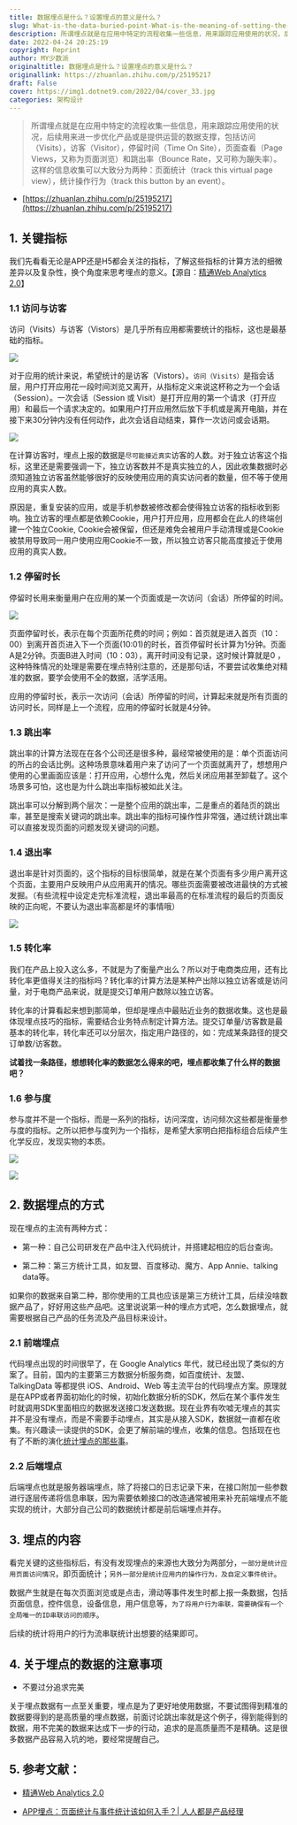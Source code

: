 ```yaml
---
title: 数据埋点是什么？设置埋点的意义是什么？
slug: What-is-the-data-buried-point-What-is-the-meaning-of-setting-the-buried-point
description: 所谓埋点就是在应用中特定的流程收集一些信息，用来跟踪应用使用的状况，后续用来进一步优化产品或是提供运营的数据支撑
date: 2022-04-24 20:25:19
copyright: Reprint
author: MY少数派
originaltitle: 数据埋点是什么？设置埋点的意义是什么？
originallink: https://zhuanlan.zhihu.com/p/25195217
draft: False
cover: https://img1.dotnet9.com/2022/04/cover_33.jpg
categories: 架构设计
---
```


>所谓埋点就是在应用中特定的流程收集一些信息，用来跟踪应用使用的状况，后续用来进一步优化产品或是提供运营的数据支撑，包括访问（Visits），访客（Visitor），停留时间（Time On Site），页面查看（Page Views，又称为页面浏览）和跳出率（Bounce Rate，又可称为蹦失率）。这样的信息收集可以大致分为两种：页面统计（track this virtual page view），统计操作行为（track this button by an event）。

- [https://zhuanlan.zhihu.com/p/25195217](https://zhuanlan.zhihu.com/p/25195217)

## 1. 关键指标

我们先看看无论是APP还是H5都会关注的指标，了解这些指标的计算方法的细微差异以及复杂性，换个角度来思考埋点的意义。【源自：[精通Web Analytics 2.0](https://baike.baidu.com/item/%E7%B2%BE%E9%80%9AWeb%20Analytics%202.0/7335513?fr=aladdin)】

### 1.1 访问与访客

访问（Visits）与访客（Vistors）是几乎所有应用都需要统计的指标，这也是最基础的指标。

![](https://img1.dotnet9.com/2022/04/3301.png)

对于应用的统计来说，希望统计的是访客（Vistors）。`访问（Visits）`是指会话层，用户打开应用花一段时间浏览又离开，从指标定义来说这杯称之为一个会话（Session）。一次会话（Session 或 Visit）是打开应用的第一个请求（打开应用）和最后一个请求决定的。如果用户打开应用然后放下手机或是离开电脑，并在接下来30分钟内没有任何动作，此次会话自动结束，算作一次访问或会话期。

![](https://img1.dotnet9.com/2022/04/3202.png)

在计算访客时，埋点上报的数据是`尽可能接近真实`访客的人数。对于独立访客这个指标，这里还是需要强调一下，独立访客数并不是真实独立的人，因此收集数据时必须知道独立访客虽然能够很好的反映使用应用的真实访问者的数量，但不等于使用应用的真实人数。

原因是，重复安装的应用，或是手机参数被修改都会使得独立访客的指标收到影响。独立访客的埋点都是依赖Cookie，用户打开应用，应用都会在此人的终端创建一个独立Cookie, Cookie会被保留，但还是难免会被用户手动清理或是Cookie被禁用导致同一用户使用应用Cookie不一致，所以独立访客只能高度接近于使用应用的真实人数。

### 1.2 停留时长

停留时长用来衡量用户在应用的某一个页面或是一次访问（会话）所停留的时间。

![](https://img1.dotnet9.com/2022/04/3203.png)

页面停留时长，表示在每个页面所花费的时间；例如：首页就是进入首页（10：00）到离开首页进入下一个页面(10:01)的时长，首页停留时长计算为1分钟。页面A是2分钟。页面B进入时间（10：03），离开时间没有记录，这时候计算就是0 ，这种特殊情况的处理是需要在埋点特别注意的，还是那句话，不要尝试收集绝对精准的数据，要学会使用不全的数据，活学活用。

应用的停留时长，表示一次访问（会话）所停留的时间，计算起来就是所有页面的访问时长，同样是上一个流程，应用的停留时长就是4分钟。

### 1.3 跳出率

跳出率的计算方法现在在各个公司还是很多种，最经常被使用的是：单个页面访问的所占的会话比例。这种场景意味着用户来了访问了一个页面就离开了，想想用户使用的心里画面应该是：打开应用，心想什么鬼，然后关闭应用甚至卸载了。这个场景多可怕，这也是为什么跳出率指标被如此关注。

跳出率可以分解到两个层次：一是整个应用的跳出率，二是重点的着陆页的跳出率，甚至是搜索关键词的跳出率。跳出率的指标可操作性非常强，通过统计跳出率可以直接发现页面的问题发现关键词的问题。

### 1.4 退出率

退出率是针对页面的，这个指标的目标很简单，就是在某个页面有多少用户离开这个页面，主要用户反映用户从应用离开的情况。哪些页面需要被改进最快的方式被发掘。（有些流程中设定走完标准流程，退出率最高的在标准流程的最后的页面反映的正向呢，不要认为退出率高都是坏的事情哦）

![](https://img1.dotnet9.com/2022/04/3204.png)

### 1.5 转化率

我们在产品上投入这么多，不就是为了衡量产出么？所以对于电商类应用，还有比转化率更值得关注的指标吗？转化率的计算方法是某种产出除以独立访客或是访问量，对于电商产品来说，就是提交订单用户数除以独立访客。

转化率的计算看起来想到那简单，但却是埋点中最贴近业务的数据收集。这也是最体现埋点技巧的指标，需要结合业务特点制定计算方法。提交订单量/访客数是最基本的转化率，转化率还可以分层次，指定用户路径的，如：完成某条路径的提交订单数/访客数。

**试着找一条路径，想想转化率的数据怎么得来的吧，埋点都收集了什么样的数据吧？**

### 1.6 参与度

参与度并不是一个指标，而是一系列的指标，访问深度，访问频次这些都是衡量参与度的指标。之所以把参与度列为一个指标，是希望大家明白把指标组合后续产生化学反应，发现实物的本质。

![](https://img1.dotnet9.com/2022/04/3305.png)

![](https://img1.dotnet9.com/2022/04/3306.png)

## 2. 数据埋点的方式

现在埋点的主流有两种方式：

- 第一种：自己公司研发在产品中注入代码统计，并搭建起相应的后台查询。

- 第二种：第三方统计工具，如友盟、百度移动、魔方、App Annie、talking data等。

如果你的数据来自第二种，那你使用的工具也应该是第三方统计工具，后续没啥数据产品了，好好用这些产品吧。这里说说第一种的埋点方式吧，怎么数据埋点，就需要根据自己产品的任务流及产品目标来设计。

### 2.1 前端埋点

代码埋点出现的时间很早了，在 Google Analytics 年代，就已经出现了类似的方案了。目前，国内的主要第三方数据分析服务商，如百度统计、友盟、TalkingData 等都提供 iOS、Android、Web 等主流平台的代码埋点方案。原理就是在APP或者界面初始化的时候，初始化数据分析的SDK，然后在某个事件发生时就调用SDK里面相应的数据发送接口发送数据。现在业界有吹嘘无埋点的其实并不是没有埋点，而是不需要手动埋点，其实是从接入SDK，数据就一直都在收集。有兴趣读一读提供的SDK，会更了解前端的埋点，收集的信息。包括现在也有了不断的演化[统计埋点的那些事](https://www.jianshu.com/p/973d626fa19a)。

### 2.2 后端埋点

后端埋点也就是服务器端埋点，除了将接口的日志记录下来，在接口附加一些参数进行逐层传递将信息串联，因为需要依赖接口的改造通常被用来补充前端埋点不能实现的统计，大部分自己公司的数据统计都是前后端埋点并存。

## 3. 埋点的内容

看完关键的这些指标后，有没有发现埋点的来源也大致分为两部分，`一部分是统计应用页面访问情况`，即页面统计；`另外一部分是统计应用内的操作行为，及自定义事件统计`。

数据产生就是在每次页面浏览或是点击，滑动等事件发生时都上报一条数据，包括页面信息，控件信息，设备信息，用户信息等，`为了将用户行为串联，需要确保有一个全局唯一的ID串联访问的顺序`。

后续的统计将用户的行为流串联统计出想要的结果即可。

## 4. 关于埋点的数据的注意事项

- 不要过分追求完美

关于埋点数据有一点至关重要，埋点是为了更好地使用数据，不要试图得到精准的数据要得到的是高质量的埋点数据，前面讨论跳出率就是这个例子，得到能得到的数据，用不完美的数据来达成下一步的行动，追求的是高质量而不是精确。这是很多数据产品容易入坑的地，要经常提醒自己。

## 5. 参考文献：

- [精通Web Analytics 2.0](https://baike.baidu.com/item/%E7%B2%BE%E9%80%9AWeb%20Analytics%202.0/7335513?fr=aladdin)

- [APP埋点：页面统计与事件统计该如何入手？| 人人都是产品经理](http://www.woshipm.com/data-analysis/450268.html)